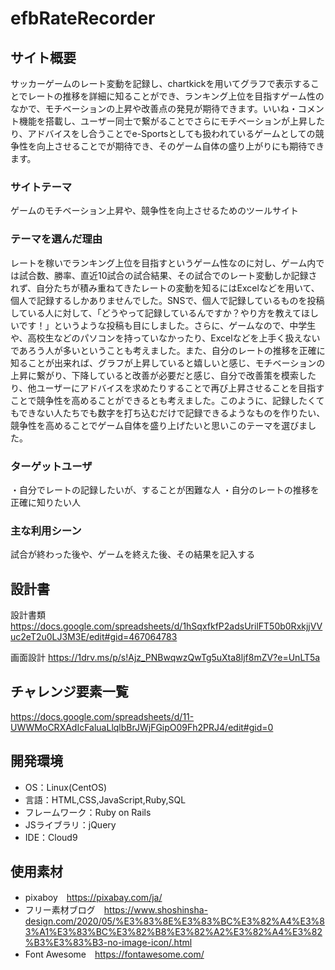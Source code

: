 # efbRateRecorder

## サイト概要
サッカーゲームのレート変動を記録し、chartkickを用いてグラフで表示することでレートの推移を詳細に知ることができ、ランキング上位を目指すゲーム性のなかで、モチベーションの上昇や改善点の発見が期待できます。いいね・コメント機能を搭載し、ユーザー同士で繋がることでさらにモチベーションが上昇したり、アドバイスをし合うことでe-Sportsとしても扱われているゲームとしての競争性を向上させることでが期待でき、そのゲーム自体の盛り上がりにも期待できます。

### サイトテーマ
ゲームのモチベーション上昇や、競争性を向上させるためのツールサイト

### テーマを選んだ理由
レートを稼いでランキング上位を目指すというゲーム性なのに対し、ゲーム内では試合数、勝率、直近10試合の試合結果、その試合でのレート変動しか記録されず、自分たちが積み重ねてきたレートの変動を知るにはExcelなどを用いて、個人で記録するしかありませんでした。SNSで、個人で記録しているものを投稿している人に対して、「どうやって記録しているんですか？やり方を教えてほしいです！」というような投稿も目にしました。さらに、ゲームなので、中学生や、高校生などのパソコンを持っていなかったり、Excelなどを上手く扱えないであろう人が多いということも考えました。また、自分のレートの推移を正確に知ることが出来れば、グラフが上昇していると嬉しいと感じ、モチベーションの上昇に繋がり、下降していると改善が必要だと感じ、自分で改善策を模索したり、他ユーザーにアドバイスを求めたりすることで再び上昇させることを目指すことで競争性を高めることができるとも考えました。このように、記録したくてもできない人たちでも数字を打ち込むだけで記録できるようなものを作りたい、競争性を高めることでゲーム自体を盛り上げたいと思いこのテーマを選びました。

### ターゲットユーザ
・自分でレートの記録したいが、することが困難な人
・自分のレートの推移を正確に知りたい人

### 主な利用シーン
試合が終わった後や、ゲームを終えた後、その結果を記入する

## 設計書
設計書類
https://docs.google.com/spreadsheets/d/1hSqxfkfP2adsUrilFT50b0RxkjjVVuc2eT2u0LJ3M3E/edit#gid=467064783

画面設計
https://1drv.ms/p/s!Ajz_PNBwqwzQwTg5uXta8ljf8mZV?e=UnLT5a

## チャレンジ要素一覧
https://docs.google.com/spreadsheets/d/11-UWWMoCRXAdIcFaluaLlqlbBrJWjFGipO09Fh2PRJ4/edit#gid=0

## 開発環境
- OS：Linux(CentOS)
- 言語：HTML,CSS,JavaScript,Ruby,SQL
- フレームワーク：Ruby on Rails
- JSライブラリ：jQuery
- IDE：Cloud9

## 使用素材
- pixaboy　https://pixabay.com/ja/
- フリー素材ブログ　https://www.shoshinsha-design.com/2020/05/%E3%83%8E%E3%83%BC%E3%82%A4%E3%83%A1%E3%83%BC%E3%82%B8%E3%82%A2%E3%82%A4%E3%82%B3%E3%83%B3-no-image-icon/.html
- Font Awesome　https://fontawesome.com/

